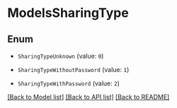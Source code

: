 # ModelsSharingType

## Enum


* `SharingTypeUnknown` (value: `0`)

* `SharingTypeWithoutPassword` (value: `1`)

* `SharingTypeWithPassword` (value: `2`)


[[Back to Model list]](../README.md#documentation-for-models) [[Back to API list]](../README.md#documentation-for-api-endpoints) [[Back to README]](../README.md)


